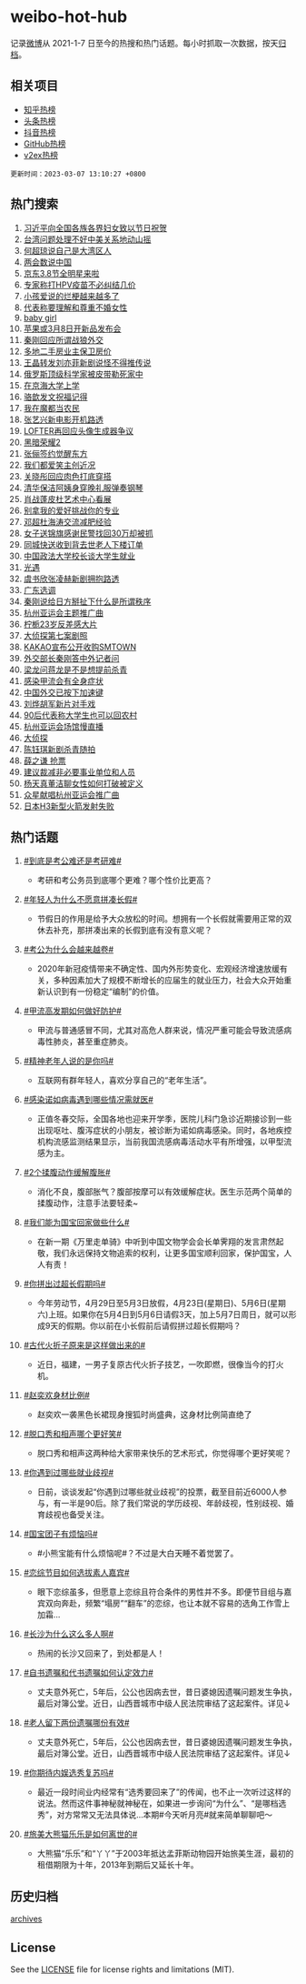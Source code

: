 # weibo-hot-hub

记录[微博](https://www.weibo.com)从 2021-1-7 日至今的热搜和热门话题。每小时抓取一次数据，按天[归档](archives)。

## 相关项目

- [知乎热榜](https://github.com/lonnyzhang423/zhihu-hot-hub)
- [头条热榜](https://github.com/lonnyzhang423/toutiao-hot-hub)
- [抖音热榜](https://github.com/lonnyzhang423/douyin-hot-hub)
- [GitHub热榜](https://github.com/lonnyzhang423/github-hot-hub)
- [v2ex热榜](https://github.com/lonnyzhang423/v2ex-hot-hub)


`更新时间：2023-03-07 13:10:27 +0800`

## 热门搜索

1. [习近平向全国各族各界妇女致以节日祝贺](https://m.weibo.cn/search?containerid=100103type%3D1%26t%3D10%26q%3D%23%E4%B9%A0%E8%BF%91%E5%B9%B3%E5%90%91%E5%85%A8%E5%9B%BD%E5%90%84%E6%97%8F%E5%90%84%E7%95%8C%E5%A6%87%E5%A5%B3%E8%87%B4%E4%BB%A5%E8%8A%82%E6%97%A5%E7%A5%9D%E8%B4%BA%23&stream_entry_id=51&isnewpage=1&extparam=seat%3D1%26cate%3D10103%26dgr%3D0%26pos%3D0%26c_type%3D51%26filter_type%3Drealtimehot%26stream_entry_id%3D51%26display_time%3D1678165826%26pre_seqid%3D16781658261830438608204&luicode=10000011&lfid=106003type%253D25%2526t%253D3%2526disable_hot%253D1%2526filter_type%253Drealtimehot)
1. [台湾问题处理不好中美关系地动山摇](https://m.weibo.cn/search?containerid=100103type%3D1%26t%3D10%26q%3D%23%E5%8F%B0%E6%B9%BE%E9%97%AE%E9%A2%98%E5%A4%84%E7%90%86%E4%B8%8D%E5%A5%BD%E4%B8%AD%E7%BE%8E%E5%85%B3%E7%B3%BB%E5%9C%B0%E5%8A%A8%E5%B1%B1%E6%91%87%23&stream_entry_id=31&isnewpage=1&extparam=seat%3D1%26dgr%3D0%26cate%3D5001%26filter_type%3Drealtimehot%26q%3D%2523%25E5%258F%25B0%25E6%25B9%25BE%25E9%2597%25AE%25E9%25A2%2598%25E5%25A4%2584%25E7%2590%2586%25E4%25B8%258D%25E5%25A5%25BD%25E4%25B8%25AD%25E7%25BE%258E%25E5%2585%25B3%25E7%25B3%25BB%25E5%259C%25B0%25E5%258A%25A8%25E5%25B1%25B1%25E6%2591%2587%2523%26pos%3D0%26stream_entry_id%3D31%26band_rank%3D1%26realpos%3D1%26flag%3D1%26lcate%3D5001%26c_type%3D31%26display_time%3D1678165826%26pre_seqid%3D16781658261830438608204&luicode=10000011&lfid=106003type%253D25%2526t%253D3%2526disable_hot%253D1%2526filter_type%253Drealtimehot)
1. [何超琼说自己是大湾区人](https://m.weibo.cn/search?containerid=100103type%3D1%26t%3D10%26q%3D%23%E4%BD%95%E8%B6%85%E7%90%BC%E8%AF%B4%E8%87%AA%E5%B7%B1%E6%98%AF%E5%A4%A7%E6%B9%BE%E5%8C%BA%E4%BA%BA%23&stream_entry_id=31&isnewpage=1&extparam=seat%3D1%26dgr%3D0%26cate%3D5001%26filter_type%3Drealtimehot%26q%3D%2523%25E4%25BD%2595%25E8%25B6%2585%25E7%2590%25BC%25E8%25AF%25B4%25E8%2587%25AA%25E5%25B7%25B1%25E6%2598%25AF%25E5%25A4%25A7%25E6%25B9%25BE%25E5%258C%25BA%25E4%25BA%25BA%2523%26pos%3D1%26stream_entry_id%3D31%26band_rank%3D2%26realpos%3D2%26flag%3D0%26lcate%3D5001%26c_type%3D31%26display_time%3D1678165826%26pre_seqid%3D16781658261830438608204&luicode=10000011&lfid=106003type%253D25%2526t%253D3%2526disable_hot%253D1%2526filter_type%253Drealtimehot)
1. [两会数说中国](https://m.weibo.cn/search?containerid=100103type%3D1%26t%3D10%26q%3D%23%E4%B8%A4%E4%BC%9A%E6%95%B0%E8%AF%B4%E4%B8%AD%E5%9B%BD%23&stream_entry_id=31&isnewpage=1&extparam=seat%3D1%26dgr%3D0%26cate%3D5001%26filter_type%3Drealtimehot%26q%3D%2523%25E4%25B8%25A4%25E4%25BC%259A%25E6%2595%25B0%25E8%25AF%25B4%25E4%25B8%25AD%25E5%259B%25BD%2523%26pos%3D2%26stream_entry_id%3D31%26band_rank%3D3%26realpos%3D3%26flag%3D1%26lcate%3D5001%26c_type%3D31%26display_time%3D1678165826%26pre_seqid%3D16781658261830438608204&luicode=10000011&lfid=106003type%253D25%2526t%253D3%2526disable_hot%253D1%2526filter_type%253Drealtimehot)
1. [京东3.8节全明星来啦](https://m.weibo.cn/search?containerid=100103type%3D1%26t%3D10%26q%3D%23%E4%BA%AC%E4%B8%9C3.8%E8%8A%82%E5%85%A8%E6%98%8E%E6%98%9F%E6%9D%A5%E5%95%A6%23&stream_entry_id=31&isnewpage=1&extparam=seat%3D1%26cate%3D5001%26adid%3D181347%26q%3D%2523%25E4%25BA%25AC%25E4%25B8%259C3.8%25E8%258A%2582%25E5%2585%25A8%25E6%2598%258E%25E6%2598%259F%25E6%259D%25A5%25E5%2595%25A6%2523%26filter_type%3Drealtimehot%26stream_entry_id%3D31%26band_rank%3D4%26topic_ad%3D1%26dgr%3D0%26lcate%3D5001%26c_type%3D31%26pos%3D3%26display_time%3D1678165826%26pre_seqid%3D16781658261830438608204&luicode=10000011&lfid=106003type%253D25%2526t%253D3%2526disable_hot%253D1%2526filter_type%253Drealtimehot)
1. [专家称打HPV疫苗不必纠结几价](https://m.weibo.cn/search?containerid=100103type%3D1%26t%3D10%26q%3D%23%E4%B8%93%E5%AE%B6%E7%A7%B0%E6%89%93HPV%E7%96%AB%E8%8B%97%E4%B8%8D%E5%BF%85%E7%BA%A0%E7%BB%93%E5%87%A0%E4%BB%B7%23&stream_entry_id=31&isnewpage=1&extparam=seat%3D1%26dgr%3D0%26cate%3D5001%26filter_type%3Drealtimehot%26q%3D%2523%25E4%25B8%2593%25E5%25AE%25B6%25E7%25A7%25B0%25E6%2589%2593HPV%25E7%2596%25AB%25E8%258B%2597%25E4%25B8%258D%25E5%25BF%2585%25E7%25BA%25A0%25E7%25BB%2593%25E5%2587%25A0%25E4%25BB%25B7%2523%26pos%3D4%26stream_entry_id%3D31%26band_rank%3D4%26realpos%3D4%26flag%3D1%26lcate%3D5001%26c_type%3D31%26display_time%3D1678165826%26pre_seqid%3D16781658261830438608204&luicode=10000011&lfid=106003type%253D25%2526t%253D3%2526disable_hot%253D1%2526filter_type%253Drealtimehot)
1. [小孩爱说的烂梗越来越多了](https://m.weibo.cn/search?containerid=100103type%3D1%26t%3D10%26q%3D%23%E5%B0%8F%E5%AD%A9%E7%88%B1%E8%AF%B4%E7%9A%84%E7%83%82%E6%A2%97%E8%B6%8A%E6%9D%A5%E8%B6%8A%E5%A4%9A%E4%BA%86%23&stream_entry_id=31&isnewpage=1&extparam=seat%3D1%26dgr%3D0%26cate%3D5001%26filter_type%3Drealtimehot%26q%3D%2523%25E5%25B0%258F%25E5%25AD%25A9%25E7%2588%25B1%25E8%25AF%25B4%25E7%259A%2584%25E7%2583%2582%25E6%25A2%2597%25E8%25B6%258A%25E6%259D%25A5%25E8%25B6%258A%25E5%25A4%259A%25E4%25BA%2586%2523%26pos%3D5%26stream_entry_id%3D31%26band_rank%3D5%26realpos%3D5%26flag%3D16%26lcate%3D5001%26c_type%3D31%26display_time%3D1678165826%26pre_seqid%3D16781658261830438608204&luicode=10000011&lfid=106003type%253D25%2526t%253D3%2526disable_hot%253D1%2526filter_type%253Drealtimehot)
1. [代表称要理解和尊重不婚女性](https://m.weibo.cn/search?containerid=100103type%3D1%26t%3D10%26q%3D%23%E4%BB%A3%E8%A1%A8%E7%A7%B0%E8%A6%81%E7%90%86%E8%A7%A3%E5%92%8C%E5%B0%8A%E9%87%8D%E4%B8%8D%E5%A9%9A%E5%A5%B3%E6%80%A7%23&stream_entry_id=31&isnewpage=1&extparam=seat%3D1%26dgr%3D0%26cate%3D5001%26filter_type%3Drealtimehot%26q%3D%2523%25E4%25BB%25A3%25E8%25A1%25A8%25E7%25A7%25B0%25E8%25A6%2581%25E7%2590%2586%25E8%25A7%25A3%25E5%2592%258C%25E5%25B0%258A%25E9%2587%258D%25E4%25B8%258D%25E5%25A9%259A%25E5%25A5%25B3%25E6%2580%25A7%2523%26pos%3D6%26stream_entry_id%3D31%26band_rank%3D6%26realpos%3D6%26flag%3D1%26lcate%3D5001%26c_type%3D31%26display_time%3D1678165826%26pre_seqid%3D16781658261830438608204&luicode=10000011&lfid=106003type%253D25%2526t%253D3%2526disable_hot%253D1%2526filter_type%253Drealtimehot)
1. [baby girl](https://m.weibo.cn/search?containerid=100103type%3D1%26t%3D10%26q%3Dbaby+girl&stream_entry_id=31&isnewpage=1&extparam=seat%3D1%26dgr%3D0%26cate%3D5001%26filter_type%3Drealtimehot%26q%3Dbaby%2520girl%26pos%3D7%26stream_entry_id%3D31%26band_rank%3D7%26realpos%3D7%26flag%3D0%26lcate%3D5001%26c_type%3D31%26display_time%3D1678165826%26pre_seqid%3D16781658261830438608204&luicode=10000011&lfid=106003type%253D25%2526t%253D3%2526disable_hot%253D1%2526filter_type%253Drealtimehot)
1. [苹果或3月8日开新品发布会](https://m.weibo.cn/search?containerid=100103type%3D1%26t%3D10%26q%3D%23%E8%8B%B9%E6%9E%9C%E6%88%963%E6%9C%888%E6%97%A5%E5%BC%80%E6%96%B0%E5%93%81%E5%8F%91%E5%B8%83%E4%BC%9A%23&stream_entry_id=31&isnewpage=1&extparam=seat%3D1%26dgr%3D0%26cate%3D5001%26filter_type%3Drealtimehot%26q%3D%2523%25E8%258B%25B9%25E6%259E%259C%25E6%2588%25963%25E6%259C%25888%25E6%2597%25A5%25E5%25BC%2580%25E6%2596%25B0%25E5%2593%2581%25E5%258F%2591%25E5%25B8%2583%25E4%25BC%259A%2523%26pos%3D8%26stream_entry_id%3D31%26band_rank%3D8%26realpos%3D8%26flag%3D0%26lcate%3D5001%26c_type%3D31%26display_time%3D1678165826%26pre_seqid%3D16781658261830438608204&luicode=10000011&lfid=106003type%253D25%2526t%253D3%2526disable_hot%253D1%2526filter_type%253Drealtimehot)
1. [秦刚回应所谓战狼外交](https://m.weibo.cn/search?containerid=100103type%3D1%26t%3D10%26q%3D%23%E7%A7%A6%E5%88%9A%E5%9B%9E%E5%BA%94%E6%89%80%E8%B0%93%E6%88%98%E7%8B%BC%E5%A4%96%E4%BA%A4%23&stream_entry_id=31&isnewpage=1&extparam=seat%3D1%26dgr%3D0%26cate%3D5001%26filter_type%3Drealtimehot%26q%3D%2523%25E7%25A7%25A6%25E5%2588%259A%25E5%259B%259E%25E5%25BA%2594%25E6%2589%2580%25E8%25B0%2593%25E6%2588%2598%25E7%258B%25BC%25E5%25A4%2596%25E4%25BA%25A4%2523%26pos%3D9%26stream_entry_id%3D31%26band_rank%3D9%26realpos%3D9%26flag%3D1%26lcate%3D5001%26c_type%3D31%26display_time%3D1678165826%26pre_seqid%3D16781658261830438608204&luicode=10000011&lfid=106003type%253D25%2526t%253D3%2526disable_hot%253D1%2526filter_type%253Drealtimehot)
1. [多地二手房业主保卫房价](https://m.weibo.cn/search?containerid=100103type%3D1%26t%3D10%26q%3D%23%E5%A4%9A%E5%9C%B0%E4%BA%8C%E6%89%8B%E6%88%BF%E4%B8%9A%E4%B8%BB%E4%BF%9D%E5%8D%AB%E6%88%BF%E4%BB%B7%23&stream_entry_id=31&isnewpage=1&extparam=seat%3D1%26dgr%3D0%26cate%3D5001%26filter_type%3Drealtimehot%26q%3D%2523%25E5%25A4%259A%25E5%259C%25B0%25E4%25BA%258C%25E6%2589%258B%25E6%2588%25BF%25E4%25B8%259A%25E4%25B8%25BB%25E4%25BF%259D%25E5%258D%25AB%25E6%2588%25BF%25E4%25BB%25B7%2523%26pos%3D10%26stream_entry_id%3D31%26band_rank%3D10%26realpos%3D10%26flag%3D0%26lcate%3D5001%26c_type%3D31%26display_time%3D1678165826%26pre_seqid%3D16781658261830438608204&luicode=10000011&lfid=106003type%253D25%2526t%253D3%2526disable_hot%253D1%2526filter_type%253Drealtimehot)
1. [王晶转发刘亦菲新剧说怪不得推传说](https://m.weibo.cn/search?containerid=100103type%3D1%26t%3D10%26q%3D%E7%8E%8B%E6%99%B6%E8%BD%AC%E5%8F%91%E5%88%98%E4%BA%A6%E8%8F%B2%E6%96%B0%E5%89%A7%E8%AF%B4%E6%80%AA%E4%B8%8D%E5%BE%97%E6%8E%A8%E4%BC%A0%E8%AF%B4&stream_entry_id=31&isnewpage=1&extparam=seat%3D1%26dgr%3D0%26cate%3D5001%26filter_type%3Drealtimehot%26q%3D%25E7%258E%258B%25E6%2599%25B6%25E8%25BD%25AC%25E5%258F%2591%25E5%2588%2598%25E4%25BA%25A6%25E8%258F%25B2%25E6%2596%25B0%25E5%2589%25A7%25E8%25AF%25B4%25E6%2580%25AA%25E4%25B8%258D%25E5%25BE%2597%25E6%258E%25A8%25E4%25BC%25A0%25E8%25AF%25B4%26pos%3D11%26stream_entry_id%3D31%26band_rank%3D11%26realpos%3D11%26flag%3D1%26lcate%3D5001%26c_type%3D31%26display_time%3D1678165826%26pre_seqid%3D16781658261830438608204&luicode=10000011&lfid=106003type%253D25%2526t%253D3%2526disable_hot%253D1%2526filter_type%253Drealtimehot)
1. [俄罗斯顶级科学家被皮带勒死家中](https://m.weibo.cn/search?containerid=100103type%3D1%26t%3D10%26q%3D%23%E4%BF%84%E7%BD%97%E6%96%AF%E9%A1%B6%E7%BA%A7%E7%A7%91%E5%AD%A6%E5%AE%B6%E8%A2%AB%E7%9A%AE%E5%B8%A6%E5%8B%92%E6%AD%BB%E5%AE%B6%E4%B8%AD%23&stream_entry_id=31&isnewpage=1&extparam=seat%3D1%26dgr%3D0%26cate%3D5001%26filter_type%3Drealtimehot%26q%3D%2523%25E4%25BF%2584%25E7%25BD%2597%25E6%2596%25AF%25E9%25A1%25B6%25E7%25BA%25A7%25E7%25A7%2591%25E5%25AD%25A6%25E5%25AE%25B6%25E8%25A2%25AB%25E7%259A%25AE%25E5%25B8%25A6%25E5%258B%2592%25E6%25AD%25BB%25E5%25AE%25B6%25E4%25B8%25AD%2523%26pos%3D12%26stream_entry_id%3D31%26band_rank%3D12%26realpos%3D12%26flag%3D1%26lcate%3D5001%26c_type%3D31%26display_time%3D1678165826%26pre_seqid%3D16781658261830438608204&luicode=10000011&lfid=106003type%253D25%2526t%253D3%2526disable_hot%253D1%2526filter_type%253Drealtimehot)
1. [在京海大学上学](https://m.weibo.cn/search?containerid=100103type%3D1%26t%3D10%26q%3D%E5%9C%A8%E4%BA%AC%E6%B5%B7%E5%A4%A7%E5%AD%A6%E4%B8%8A%E5%AD%A6&stream_entry_id=31&isnewpage=1&extparam=seat%3D1%26dgr%3D0%26cate%3D5001%26filter_type%3Drealtimehot%26q%3D%25E5%259C%25A8%25E4%25BA%25AC%25E6%25B5%25B7%25E5%25A4%25A7%25E5%25AD%25A6%25E4%25B8%258A%25E5%25AD%25A6%26pos%3D13%26stream_entry_id%3D31%26band_rank%3D13%26realpos%3D13%26flag%3D1%26lcate%3D5001%26c_type%3D31%26display_time%3D1678165826%26pre_seqid%3D16781658261830438608204&luicode=10000011&lfid=106003type%253D25%2526t%253D3%2526disable_hot%253D1%2526filter_type%253Drealtimehot)
1. [骆歆发文祝福记得](https://m.weibo.cn/search?containerid=100103type%3D1%26t%3D10%26q%3D%23%E9%AA%86%E6%AD%86%E5%8F%91%E6%96%87%E7%A5%9D%E7%A6%8F%E8%AE%B0%E5%BE%97%23&stream_entry_id=31&isnewpage=1&extparam=seat%3D1%26dgr%3D0%26cate%3D5001%26filter_type%3Drealtimehot%26q%3D%2523%25E9%25AA%2586%25E6%25AD%2586%25E5%258F%2591%25E6%2596%2587%25E7%25A5%259D%25E7%25A6%258F%25E8%25AE%25B0%25E5%25BE%2597%2523%26pos%3D14%26stream_entry_id%3D31%26band_rank%3D14%26realpos%3D14%26flag%3D0%26lcate%3D5001%26c_type%3D31%26display_time%3D1678165826%26pre_seqid%3D16781658261830438608204&luicode=10000011&lfid=106003type%253D25%2526t%253D3%2526disable_hot%253D1%2526filter_type%253Drealtimehot)
1. [我在魔都当农民](https://m.weibo.cn/search?containerid=100103type%3D1%26t%3D10%26q%3D%23%E6%88%91%E5%9C%A8%E9%AD%94%E9%83%BD%E5%BD%93%E5%86%9C%E6%B0%91%23&stream_entry_id=31&isnewpage=1&extparam=seat%3D1%26dgr%3D0%26cate%3D5001%26filter_type%3Drealtimehot%26q%3D%2523%25E6%2588%2591%25E5%259C%25A8%25E9%25AD%2594%25E9%2583%25BD%25E5%25BD%2593%25E5%2586%259C%25E6%25B0%2591%2523%26pos%3D15%26stream_entry_id%3D31%26band_rank%3D15%26realpos%3D15%26flag%3D1%26lcate%3D5001%26c_type%3D31%26display_time%3D1678165826%26pre_seqid%3D16781658261830438608204&luicode=10000011&lfid=106003type%253D25%2526t%253D3%2526disable_hot%253D1%2526filter_type%253Drealtimehot)
1. [张艺兴新电影开机路透](https://m.weibo.cn/search?containerid=100103type%3D1%26t%3D10%26q%3D%23%E5%BC%A0%E8%89%BA%E5%85%B4%E6%96%B0%E7%94%B5%E5%BD%B1%E5%BC%80%E6%9C%BA%E8%B7%AF%E9%80%8F%23&stream_entry_id=31&isnewpage=1&extparam=seat%3D1%26dgr%3D0%26cate%3D5001%26filter_type%3Drealtimehot%26q%3D%2523%25E5%25BC%25A0%25E8%2589%25BA%25E5%2585%25B4%25E6%2596%25B0%25E7%2594%25B5%25E5%25BD%25B1%25E5%25BC%2580%25E6%259C%25BA%25E8%25B7%25AF%25E9%2580%258F%2523%26pos%3D16%26stream_entry_id%3D31%26band_rank%3D16%26realpos%3D16%26flag%3D1%26lcate%3D5001%26c_type%3D31%26display_time%3D1678165826%26pre_seqid%3D16781658261830438608204&luicode=10000011&lfid=106003type%253D25%2526t%253D3%2526disable_hot%253D1%2526filter_type%253Drealtimehot)
1. [LOFTER再回应头像生成器争议](https://m.weibo.cn/search?containerid=100103type%3D1%26t%3D10%26q%3D%23LOFTER%E5%86%8D%E5%9B%9E%E5%BA%94%E5%A4%B4%E5%83%8F%E7%94%9F%E6%88%90%E5%99%A8%E4%BA%89%E8%AE%AE%23&stream_entry_id=31&isnewpage=1&extparam=seat%3D1%26dgr%3D0%26cate%3D5001%26filter_type%3Drealtimehot%26q%3D%2523LOFTER%25E5%2586%258D%25E5%259B%259E%25E5%25BA%2594%25E5%25A4%25B4%25E5%2583%258F%25E7%2594%259F%25E6%2588%2590%25E5%2599%25A8%25E4%25BA%2589%25E8%25AE%25AE%2523%26pos%3D17%26stream_entry_id%3D31%26band_rank%3D17%26realpos%3D17%26flag%3D1%26lcate%3D5001%26c_type%3D31%26display_time%3D1678165826%26pre_seqid%3D16781658261830438608204&luicode=10000011&lfid=106003type%253D25%2526t%253D3%2526disable_hot%253D1%2526filter_type%253Drealtimehot)
1. [黑暗荣耀2](https://m.weibo.cn/search?containerid=100103type%3D1%26t%3D10%26q%3D%23%E9%BB%91%E6%9A%97%E8%8D%A3%E8%80%802%23&stream_entry_id=31&isnewpage=1&extparam=seat%3D1%26dgr%3D0%26cate%3D5001%26filter_type%3Drealtimehot%26q%3D%2523%25E9%25BB%2591%25E6%259A%2597%25E8%258D%25A3%25E8%2580%25802%2523%26pos%3D18%26stream_entry_id%3D31%26band_rank%3D18%26realpos%3D18%26flag%3D0%26lcate%3D5001%26c_type%3D31%26display_time%3D1678165826%26pre_seqid%3D16781658261830438608204&luicode=10000011&lfid=106003type%253D25%2526t%253D3%2526disable_hot%253D1%2526filter_type%253Drealtimehot)
1. [张俪签约觉醒东方](https://m.weibo.cn/search?containerid=100103type%3D1%26t%3D10%26q%3D%23%E5%BC%A0%E4%BF%AA%E7%AD%BE%E7%BA%A6%E8%A7%89%E9%86%92%E4%B8%9C%E6%96%B9%23&stream_entry_id=31&isnewpage=1&extparam=seat%3D1%26dgr%3D0%26cate%3D5001%26filter_type%3Drealtimehot%26q%3D%2523%25E5%25BC%25A0%25E4%25BF%25AA%25E7%25AD%25BE%25E7%25BA%25A6%25E8%25A7%2589%25E9%2586%2592%25E4%25B8%259C%25E6%2596%25B9%2523%26pos%3D19%26stream_entry_id%3D31%26band_rank%3D19%26realpos%3D19%26flag%3D0%26lcate%3D5001%26c_type%3D31%26display_time%3D1678165826%26pre_seqid%3D16781658261830438608204&luicode=10000011&lfid=106003type%253D25%2526t%253D3%2526disable_hot%253D1%2526filter_type%253Drealtimehot)
1. [我们都爱笑主创近况](https://m.weibo.cn/search?containerid=100103type%3D1%26t%3D10%26q%3D%23%E6%88%91%E4%BB%AC%E9%83%BD%E7%88%B1%E7%AC%91%E4%B8%BB%E5%88%9B%E8%BF%91%E5%86%B5%23&stream_entry_id=31&isnewpage=1&extparam=seat%3D1%26dgr%3D0%26cate%3D5001%26filter_type%3Drealtimehot%26q%3D%2523%25E6%2588%2591%25E4%25BB%25AC%25E9%2583%25BD%25E7%2588%25B1%25E7%25AC%2591%25E4%25B8%25BB%25E5%2588%259B%25E8%25BF%2591%25E5%2586%25B5%2523%26pos%3D20%26stream_entry_id%3D31%26band_rank%3D20%26realpos%3D20%26flag%3D1%26lcate%3D5001%26c_type%3D31%26display_time%3D1678165826%26pre_seqid%3D16781658261830438608204&luicode=10000011&lfid=106003type%253D25%2526t%253D3%2526disable_hot%253D1%2526filter_type%253Drealtimehot)
1. [关晓彤回应肉色打底穿搭](https://m.weibo.cn/search?containerid=100103type%3D1%26t%3D10%26q%3D%23%E5%85%B3%E6%99%93%E5%BD%A4%E5%9B%9E%E5%BA%94%E8%82%89%E8%89%B2%E6%89%93%E5%BA%95%E7%A9%BF%E6%90%AD%23&stream_entry_id=31&isnewpage=1&extparam=seat%3D1%26dgr%3D0%26cate%3D5001%26filter_type%3Drealtimehot%26q%3D%2523%25E5%2585%25B3%25E6%2599%2593%25E5%25BD%25A4%25E5%259B%259E%25E5%25BA%2594%25E8%2582%2589%25E8%2589%25B2%25E6%2589%2593%25E5%25BA%2595%25E7%25A9%25BF%25E6%2590%25AD%2523%26pos%3D21%26stream_entry_id%3D31%26band_rank%3D21%26realpos%3D21%26flag%3D1%26lcate%3D5001%26c_type%3D31%26display_time%3D1678165826%26pre_seqid%3D16781658261830438608204&luicode=10000011&lfid=106003type%253D25%2526t%253D3%2526disable_hot%253D1%2526filter_type%253Drealtimehot)
1. [清华保洁阿姨身穿晚礼服弹奏钢琴](https://m.weibo.cn/search?containerid=100103type%3D1%26t%3D10%26q%3D%23%E6%B8%85%E5%8D%8E%E4%BF%9D%E6%B4%81%E9%98%BF%E5%A7%A8%E8%BA%AB%E7%A9%BF%E6%99%9A%E7%A4%BC%E6%9C%8D%E5%BC%B9%E5%A5%8F%E9%92%A2%E7%90%B4%23&stream_entry_id=31&isnewpage=1&extparam=seat%3D1%26dgr%3D0%26cate%3D5001%26filter_type%3Drealtimehot%26q%3D%2523%25E6%25B8%2585%25E5%258D%258E%25E4%25BF%259D%25E6%25B4%2581%25E9%2598%25BF%25E5%25A7%25A8%25E8%25BA%25AB%25E7%25A9%25BF%25E6%2599%259A%25E7%25A4%25BC%25E6%259C%258D%25E5%25BC%25B9%25E5%25A5%258F%25E9%2592%25A2%25E7%2590%25B4%2523%26pos%3D22%26stream_entry_id%3D31%26band_rank%3D22%26realpos%3D22%26flag%3D1%26lcate%3D5001%26c_type%3D31%26display_time%3D1678165826%26pre_seqid%3D16781658261830438608204&luicode=10000011&lfid=106003type%253D25%2526t%253D3%2526disable_hot%253D1%2526filter_type%253Drealtimehot)
1. [肖战蓬皮杜艺术中心看展](https://m.weibo.cn/search?containerid=100103type%3D1%26t%3D10%26q%3D%23%E8%82%96%E6%88%98%E8%93%AC%E7%9A%AE%E6%9D%9C%E8%89%BA%E6%9C%AF%E4%B8%AD%E5%BF%83%E7%9C%8B%E5%B1%95%23&stream_entry_id=31&isnewpage=1&extparam=seat%3D1%26dgr%3D0%26cate%3D5001%26filter_type%3Drealtimehot%26q%3D%2523%25E8%2582%2596%25E6%2588%2598%25E8%2593%25AC%25E7%259A%25AE%25E6%259D%259C%25E8%2589%25BA%25E6%259C%25AF%25E4%25B8%25AD%25E5%25BF%2583%25E7%259C%258B%25E5%25B1%2595%2523%26pos%3D23%26stream_entry_id%3D31%26band_rank%3D23%26realpos%3D23%26flag%3D0%26lcate%3D5001%26c_type%3D31%26display_time%3D1678165826%26pre_seqid%3D16781658261830438608204&luicode=10000011&lfid=106003type%253D25%2526t%253D3%2526disable_hot%253D1%2526filter_type%253Drealtimehot)
1. [别拿我的爱好挑战你的专业](https://m.weibo.cn/search?containerid=100103type%3D1%26t%3D10%26q%3D%23%E5%88%AB%E6%8B%BF%E6%88%91%E7%9A%84%E7%88%B1%E5%A5%BD%E6%8C%91%E6%88%98%E4%BD%A0%E7%9A%84%E4%B8%93%E4%B8%9A%23&stream_entry_id=31&isnewpage=1&extparam=seat%3D1%26dgr%3D0%26cate%3D5001%26filter_type%3Drealtimehot%26q%3D%2523%25E5%2588%25AB%25E6%258B%25BF%25E6%2588%2591%25E7%259A%2584%25E7%2588%25B1%25E5%25A5%25BD%25E6%258C%2591%25E6%2588%2598%25E4%25BD%25A0%25E7%259A%2584%25E4%25B8%2593%25E4%25B8%259A%2523%26pos%3D24%26stream_entry_id%3D31%26band_rank%3D24%26realpos%3D24%26flag%3D1%26lcate%3D5001%26c_type%3D31%26display_time%3D1678165826%26pre_seqid%3D16781658261830438608204&luicode=10000011&lfid=106003type%253D25%2526t%253D3%2526disable_hot%253D1%2526filter_type%253Drealtimehot)
1. [邓超杜海涛交流减肥经验](https://m.weibo.cn/search?containerid=100103type%3D1%26t%3D10%26q%3D%23%E9%82%93%E8%B6%85%E6%9D%9C%E6%B5%B7%E6%B6%9B%E4%BA%A4%E6%B5%81%E5%87%8F%E8%82%A5%E7%BB%8F%E9%AA%8C%23&stream_entry_id=31&isnewpage=1&extparam=seat%3D1%26dgr%3D0%26cate%3D5001%26filter_type%3Drealtimehot%26q%3D%2523%25E9%2582%2593%25E8%25B6%2585%25E6%259D%259C%25E6%25B5%25B7%25E6%25B6%259B%25E4%25BA%25A4%25E6%25B5%2581%25E5%2587%258F%25E8%2582%25A5%25E7%25BB%258F%25E9%25AA%258C%2523%26pos%3D25%26stream_entry_id%3D31%26band_rank%3D25%26realpos%3D25%26flag%3D1%26lcate%3D5001%26c_type%3D31%26display_time%3D1678165826%26pre_seqid%3D16781658261830438608204&luicode=10000011&lfid=106003type%253D25%2526t%253D3%2526disable_hot%253D1%2526filter_type%253Drealtimehot)
1. [女子送锦旗感谢民警找回30万却被抓](https://m.weibo.cn/search?containerid=100103type%3D1%26t%3D10%26q%3D%23%E5%A5%B3%E5%AD%90%E9%80%81%E9%94%A6%E6%97%97%E6%84%9F%E8%B0%A2%E6%B0%91%E8%AD%A6%E6%89%BE%E5%9B%9E30%E4%B8%87%E5%8D%B4%E8%A2%AB%E6%8A%93%23&stream_entry_id=31&isnewpage=1&extparam=seat%3D1%26dgr%3D0%26cate%3D5001%26filter_type%3Drealtimehot%26q%3D%2523%25E5%25A5%25B3%25E5%25AD%2590%25E9%2580%2581%25E9%2594%25A6%25E6%2597%2597%25E6%2584%259F%25E8%25B0%25A2%25E6%25B0%2591%25E8%25AD%25A6%25E6%2589%25BE%25E5%259B%259E30%25E4%25B8%2587%25E5%258D%25B4%25E8%25A2%25AB%25E6%258A%2593%2523%26pos%3D26%26stream_entry_id%3D31%26band_rank%3D26%26realpos%3D26%26flag%3D0%26lcate%3D5001%26c_type%3D31%26display_time%3D1678165826%26pre_seqid%3D16781658261830438608204&luicode=10000011&lfid=106003type%253D25%2526t%253D3%2526disable_hot%253D1%2526filter_type%253Drealtimehot)
1. [同城快送收到背去世老人下楼订单](https://m.weibo.cn/search?containerid=100103type%3D1%26t%3D10%26q%3D%23%E5%90%8C%E5%9F%8E%E5%BF%AB%E9%80%81%E6%94%B6%E5%88%B0%E8%83%8C%E5%8E%BB%E4%B8%96%E8%80%81%E4%BA%BA%E4%B8%8B%E6%A5%BC%E8%AE%A2%E5%8D%95%23&stream_entry_id=31&isnewpage=1&extparam=seat%3D1%26dgr%3D0%26cate%3D5001%26filter_type%3Drealtimehot%26q%3D%2523%25E5%2590%258C%25E5%259F%258E%25E5%25BF%25AB%25E9%2580%2581%25E6%2594%25B6%25E5%2588%25B0%25E8%2583%258C%25E5%258E%25BB%25E4%25B8%2596%25E8%2580%2581%25E4%25BA%25BA%25E4%25B8%258B%25E6%25A5%25BC%25E8%25AE%25A2%25E5%258D%2595%2523%26pos%3D27%26stream_entry_id%3D31%26band_rank%3D27%26realpos%3D27%26flag%3D0%26lcate%3D5001%26c_type%3D31%26display_time%3D1678165826%26pre_seqid%3D16781658261830438608204&luicode=10000011&lfid=106003type%253D25%2526t%253D3%2526disable_hot%253D1%2526filter_type%253Drealtimehot)
1. [中国政法大学校长谈大学生就业](https://m.weibo.cn/search?containerid=100103type%3D1%26t%3D10%26q%3D%23%E4%B8%AD%E5%9B%BD%E6%94%BF%E6%B3%95%E5%A4%A7%E5%AD%A6%E6%A0%A1%E9%95%BF%E8%B0%88%E5%A4%A7%E5%AD%A6%E7%94%9F%E5%B0%B1%E4%B8%9A%23&stream_entry_id=31&isnewpage=1&extparam=seat%3D1%26dgr%3D0%26cate%3D5001%26filter_type%3Drealtimehot%26q%3D%2523%25E4%25B8%25AD%25E5%259B%25BD%25E6%2594%25BF%25E6%25B3%2595%25E5%25A4%25A7%25E5%25AD%25A6%25E6%25A0%25A1%25E9%2595%25BF%25E8%25B0%2588%25E5%25A4%25A7%25E5%25AD%25A6%25E7%2594%259F%25E5%25B0%25B1%25E4%25B8%259A%2523%26pos%3D28%26stream_entry_id%3D31%26band_rank%3D28%26realpos%3D28%26flag%3D0%26lcate%3D5001%26c_type%3D31%26display_time%3D1678165826%26pre_seqid%3D16781658261830438608204&luicode=10000011&lfid=106003type%253D25%2526t%253D3%2526disable_hot%253D1%2526filter_type%253Drealtimehot)
1. [光遇](https://m.weibo.cn/search?containerid=100103type%3D1%26t%3D10%26q%3D%E5%85%89%E9%81%87&stream_entry_id=31&isnewpage=1&extparam=seat%3D1%26dgr%3D0%26cate%3D5001%26filter_type%3Drealtimehot%26q%3D%25E5%2585%2589%25E9%2581%2587%26pos%3D29%26stream_entry_id%3D31%26band_rank%3D29%26realpos%3D29%26flag%3D1%26lcate%3D5001%26c_type%3D31%26display_time%3D1678165826%26pre_seqid%3D16781658261830438608204&luicode=10000011&lfid=106003type%253D25%2526t%253D3%2526disable_hot%253D1%2526filter_type%253Drealtimehot)
1. [虞书欣张凌赫新剧拥抱路透](https://m.weibo.cn/search?containerid=100103type%3D1%26t%3D10%26q%3D%23%E8%99%9E%E4%B9%A6%E6%AC%A3%E5%BC%A0%E5%87%8C%E8%B5%AB%E6%96%B0%E5%89%A7%E6%8B%A5%E6%8A%B1%E8%B7%AF%E9%80%8F%23&stream_entry_id=31&isnewpage=1&extparam=seat%3D1%26dgr%3D0%26cate%3D5001%26filter_type%3Drealtimehot%26q%3D%2523%25E8%2599%259E%25E4%25B9%25A6%25E6%25AC%25A3%25E5%25BC%25A0%25E5%2587%258C%25E8%25B5%25AB%25E6%2596%25B0%25E5%2589%25A7%25E6%258B%25A5%25E6%258A%25B1%25E8%25B7%25AF%25E9%2580%258F%2523%26pos%3D30%26stream_entry_id%3D31%26band_rank%3D30%26realpos%3D30%26flag%3D0%26lcate%3D5001%26c_type%3D31%26display_time%3D1678165826%26pre_seqid%3D16781658261830438608204&luicode=10000011&lfid=106003type%253D25%2526t%253D3%2526disable_hot%253D1%2526filter_type%253Drealtimehot)
1. [广东选调](https://m.weibo.cn/search?containerid=100103type%3D1%26t%3D10%26q%3D%E5%B9%BF%E4%B8%9C%E9%80%89%E8%B0%83&stream_entry_id=31&isnewpage=1&extparam=seat%3D1%26dgr%3D0%26cate%3D5001%26filter_type%3Drealtimehot%26q%3D%25E5%25B9%25BF%25E4%25B8%259C%25E9%2580%2589%25E8%25B0%2583%26pos%3D31%26stream_entry_id%3D31%26band_rank%3D31%26realpos%3D31%26flag%3D0%26lcate%3D5001%26c_type%3D31%26display_time%3D1678165826%26pre_seqid%3D16781658261830438608204&luicode=10000011&lfid=106003type%253D25%2526t%253D3%2526disable_hot%253D1%2526filter_type%253Drealtimehot)
1. [秦刚说给日方掰扯下什么是所谓秩序](https://m.weibo.cn/search?containerid=100103type%3D1%26t%3D10%26q%3D%23%E7%A7%A6%E5%88%9A%E8%AF%B4%E7%BB%99%E6%97%A5%E6%96%B9%E6%8E%B0%E6%89%AF%E4%B8%8B%E4%BB%80%E4%B9%88%E6%98%AF%E6%89%80%E8%B0%93%E7%A7%A9%E5%BA%8F%23&stream_entry_id=31&isnewpage=1&extparam=seat%3D1%26dgr%3D0%26cate%3D5001%26filter_type%3Drealtimehot%26q%3D%2523%25E7%25A7%25A6%25E5%2588%259A%25E8%25AF%25B4%25E7%25BB%2599%25E6%2597%25A5%25E6%2596%25B9%25E6%258E%25B0%25E6%2589%25AF%25E4%25B8%258B%25E4%25BB%2580%25E4%25B9%2588%25E6%2598%25AF%25E6%2589%2580%25E8%25B0%2593%25E7%25A7%25A9%25E5%25BA%258F%2523%26pos%3D32%26stream_entry_id%3D31%26band_rank%3D32%26realpos%3D32%26flag%3D1%26lcate%3D5001%26c_type%3D31%26display_time%3D1678165826%26pre_seqid%3D16781658261830438608204&luicode=10000011&lfid=106003type%253D25%2526t%253D3%2526disable_hot%253D1%2526filter_type%253Drealtimehot)
1. [杭州亚运会主题推广曲](https://m.weibo.cn/search?containerid=100103type%3D1%26t%3D10%26q%3D%23%E6%9D%AD%E5%B7%9E%E4%BA%9A%E8%BF%90%E4%BC%9A%E4%B8%BB%E9%A2%98%E6%8E%A8%E5%B9%BF%E6%9B%B2%23&stream_entry_id=31&isnewpage=1&extparam=seat%3D1%26dgr%3D0%26cate%3D5001%26filter_type%3Drealtimehot%26q%3D%2523%25E6%259D%25AD%25E5%25B7%259E%25E4%25BA%259A%25E8%25BF%2590%25E4%25BC%259A%25E4%25B8%25BB%25E9%25A2%2598%25E6%258E%25A8%25E5%25B9%25BF%25E6%259B%25B2%2523%26pos%3D33%26stream_entry_id%3D31%26band_rank%3D33%26realpos%3D33%26flag%3D0%26lcate%3D5001%26c_type%3D31%26display_time%3D1678165826%26pre_seqid%3D16781658261830438608204&luicode=10000011&lfid=106003type%253D25%2526t%253D3%2526disable_hot%253D1%2526filter_type%253Drealtimehot)
1. [柠栀23岁反差感大片](https://m.weibo.cn/search?containerid=100103type%3D1%26t%3D10%26q%3D%23%E6%9F%A0%E6%A0%8023%E5%B2%81%E5%8F%8D%E5%B7%AE%E6%84%9F%E5%A4%A7%E7%89%87%23&stream_entry_id=31&isnewpage=1&extparam=seat%3D1%26dgr%3D0%26cate%3D5001%26filter_type%3Drealtimehot%26q%3D%2523%25E6%259F%25A0%25E6%25A0%258023%25E5%25B2%2581%25E5%258F%258D%25E5%25B7%25AE%25E6%2584%259F%25E5%25A4%25A7%25E7%2589%2587%2523%26pos%3D34%26stream_entry_id%3D31%26band_rank%3D34%26realpos%3D34%26flag%3D1%26lcate%3D5001%26c_type%3D31%26display_time%3D1678165826%26pre_seqid%3D16781658261830438608204&luicode=10000011&lfid=106003type%253D25%2526t%253D3%2526disable_hot%253D1%2526filter_type%253Drealtimehot)
1. [大侦探第七案剧照](https://m.weibo.cn/search?containerid=100103type%3D1%26t%3D10%26q%3D%23%E5%A4%A7%E4%BE%A6%E6%8E%A2%E7%AC%AC%E4%B8%83%E6%A1%88%E5%89%A7%E7%85%A7%23&stream_entry_id=31&isnewpage=1&extparam=seat%3D1%26dgr%3D0%26cate%3D5001%26filter_type%3Drealtimehot%26q%3D%2523%25E5%25A4%25A7%25E4%25BE%25A6%25E6%258E%25A2%25E7%25AC%25AC%25E4%25B8%2583%25E6%25A1%2588%25E5%2589%25A7%25E7%2585%25A7%2523%26pos%3D35%26stream_entry_id%3D31%26band_rank%3D35%26realpos%3D35%26flag%3D1%26lcate%3D5001%26c_type%3D31%26display_time%3D1678165826%26pre_seqid%3D16781658261830438608204&luicode=10000011&lfid=106003type%253D25%2526t%253D3%2526disable_hot%253D1%2526filter_type%253Drealtimehot)
1. [KAKAO宣布公开收购SMTOWN](https://m.weibo.cn/search?containerid=100103type%3D1%26t%3D10%26q%3D%23KAKAO%E5%AE%A3%E5%B8%83%E5%85%AC%E5%BC%80%E6%94%B6%E8%B4%ADSMTOWN%23&stream_entry_id=31&isnewpage=1&extparam=seat%3D1%26dgr%3D0%26cate%3D5001%26filter_type%3Drealtimehot%26q%3D%2523KAKAO%25E5%25AE%25A3%25E5%25B8%2583%25E5%2585%25AC%25E5%25BC%2580%25E6%2594%25B6%25E8%25B4%25ADSMTOWN%2523%26pos%3D36%26stream_entry_id%3D31%26band_rank%3D36%26realpos%3D36%26flag%3D0%26lcate%3D5001%26c_type%3D31%26display_time%3D1678165826%26pre_seqid%3D16781658261830438608204&luicode=10000011&lfid=106003type%253D25%2526t%253D3%2526disable_hot%253D1%2526filter_type%253Drealtimehot)
1. [外交部长秦刚答中外记者问](https://m.weibo.cn/search?containerid=100103type%3D1%26t%3D10%26q%3D%23%E5%A4%96%E4%BA%A4%E9%83%A8%E9%95%BF%E7%A7%A6%E5%88%9A%E7%AD%94%E4%B8%AD%E5%A4%96%E8%AE%B0%E8%80%85%E9%97%AE%23&stream_entry_id=31&isnewpage=1&extparam=seat%3D1%26dgr%3D0%26cate%3D5001%26filter_type%3Drealtimehot%26q%3D%2523%25E5%25A4%2596%25E4%25BA%25A4%25E9%2583%25A8%25E9%2595%25BF%25E7%25A7%25A6%25E5%2588%259A%25E7%25AD%2594%25E4%25B8%25AD%25E5%25A4%2596%25E8%25AE%25B0%25E8%2580%2585%25E9%2597%25AE%2523%26pos%3D37%26stream_entry_id%3D31%26band_rank%3D37%26realpos%3D37%26flag%3D0%26lcate%3D5001%26c_type%3D31%26display_time%3D1678165826%26pre_seqid%3D16781658261830438608204&luicode=10000011&lfid=106003type%253D25%2526t%253D3%2526disable_hot%253D1%2526filter_type%253Drealtimehot)
1. [梁龙问蒋龙是不是想提前杀青](https://m.weibo.cn/search?containerid=100103type%3D1%26t%3D10%26q%3D%23%E6%A2%81%E9%BE%99%E9%97%AE%E8%92%8B%E9%BE%99%E6%98%AF%E4%B8%8D%E6%98%AF%E6%83%B3%E6%8F%90%E5%89%8D%E6%9D%80%E9%9D%92%23&stream_entry_id=31&isnewpage=1&extparam=seat%3D1%26dgr%3D0%26cate%3D5001%26filter_type%3Drealtimehot%26q%3D%2523%25E6%25A2%2581%25E9%25BE%2599%25E9%2597%25AE%25E8%2592%258B%25E9%25BE%2599%25E6%2598%25AF%25E4%25B8%258D%25E6%2598%25AF%25E6%2583%25B3%25E6%258F%2590%25E5%2589%258D%25E6%259D%2580%25E9%259D%2592%2523%26pos%3D38%26stream_entry_id%3D31%26band_rank%3D38%26realpos%3D38%26flag%3D1%26lcate%3D5001%26c_type%3D31%26display_time%3D1678165826%26pre_seqid%3D16781658261830438608204&luicode=10000011&lfid=106003type%253D25%2526t%253D3%2526disable_hot%253D1%2526filter_type%253Drealtimehot)
1. [感染甲流会有全身症状](https://m.weibo.cn/search?containerid=100103type%3D1%26t%3D10%26q%3D%23%E6%84%9F%E6%9F%93%E7%94%B2%E6%B5%81%E4%BC%9A%E6%9C%89%E5%85%A8%E8%BA%AB%E7%97%87%E7%8A%B6%23&stream_entry_id=31&isnewpage=1&extparam=seat%3D1%26dgr%3D0%26cate%3D5001%26filter_type%3Drealtimehot%26q%3D%2523%25E6%2584%259F%25E6%259F%2593%25E7%2594%25B2%25E6%25B5%2581%25E4%25BC%259A%25E6%259C%2589%25E5%2585%25A8%25E8%25BA%25AB%25E7%2597%2587%25E7%258A%25B6%2523%26pos%3D39%26stream_entry_id%3D31%26band_rank%3D39%26realpos%3D39%26flag%3D0%26lcate%3D5001%26c_type%3D31%26display_time%3D1678165826%26pre_seqid%3D16781658261830438608204&luicode=10000011&lfid=106003type%253D25%2526t%253D3%2526disable_hot%253D1%2526filter_type%253Drealtimehot)
1. [中国外交已按下加速键](https://m.weibo.cn/search?containerid=100103type%3D1%26t%3D10%26q%3D%23%E4%B8%AD%E5%9B%BD%E5%A4%96%E4%BA%A4%E5%B7%B2%E6%8C%89%E4%B8%8B%E5%8A%A0%E9%80%9F%E9%94%AE%23&stream_entry_id=31&isnewpage=1&extparam=seat%3D1%26dgr%3D0%26cate%3D5001%26filter_type%3Drealtimehot%26q%3D%2523%25E4%25B8%25AD%25E5%259B%25BD%25E5%25A4%2596%25E4%25BA%25A4%25E5%25B7%25B2%25E6%258C%2589%25E4%25B8%258B%25E5%258A%25A0%25E9%2580%259F%25E9%2594%25AE%2523%26pos%3D40%26stream_entry_id%3D31%26band_rank%3D40%26realpos%3D40%26flag%3D0%26lcate%3D5001%26c_type%3D31%26display_time%3D1678165826%26pre_seqid%3D16781658261830438608204&luicode=10000011&lfid=106003type%253D25%2526t%253D3%2526disable_hot%253D1%2526filter_type%253Drealtimehot)
1. [刘烨胡军新片对手戏](https://m.weibo.cn/search?containerid=100103type%3D1%26t%3D10%26q%3D%23%E5%88%98%E7%83%A8%E8%83%A1%E5%86%9B%E6%96%B0%E7%89%87%E5%AF%B9%E6%89%8B%E6%88%8F%23&stream_entry_id=31&isnewpage=1&extparam=seat%3D1%26dgr%3D0%26cate%3D5001%26filter_type%3Drealtimehot%26q%3D%2523%25E5%2588%2598%25E7%2583%25A8%25E8%2583%25A1%25E5%2586%259B%25E6%2596%25B0%25E7%2589%2587%25E5%25AF%25B9%25E6%2589%258B%25E6%2588%258F%2523%26pos%3D41%26stream_entry_id%3D31%26band_rank%3D41%26realpos%3D41%26flag%3D1%26lcate%3D5001%26c_type%3D31%26display_time%3D1678165826%26pre_seqid%3D16781658261830438608204&luicode=10000011&lfid=106003type%253D25%2526t%253D3%2526disable_hot%253D1%2526filter_type%253Drealtimehot)
1. [90后代表称大学生也可以回农村](https://m.weibo.cn/search?containerid=100103type%3D1%26t%3D10%26q%3D%2390%E5%90%8E%E4%BB%A3%E8%A1%A8%E7%A7%B0%E5%A4%A7%E5%AD%A6%E7%94%9F%E4%B9%9F%E5%8F%AF%E4%BB%A5%E5%9B%9E%E5%86%9C%E6%9D%91%23&stream_entry_id=31&isnewpage=1&extparam=seat%3D1%26dgr%3D0%26cate%3D5001%26filter_type%3Drealtimehot%26q%3D%252390%25E5%2590%258E%25E4%25BB%25A3%25E8%25A1%25A8%25E7%25A7%25B0%25E5%25A4%25A7%25E5%25AD%25A6%25E7%2594%259F%25E4%25B9%259F%25E5%258F%25AF%25E4%25BB%25A5%25E5%259B%259E%25E5%2586%259C%25E6%259D%2591%2523%26pos%3D42%26stream_entry_id%3D31%26band_rank%3D42%26realpos%3D42%26flag%3D0%26lcate%3D5001%26c_type%3D31%26display_time%3D1678165826%26pre_seqid%3D16781658261830438608204&luicode=10000011&lfid=106003type%253D25%2526t%253D3%2526disable_hot%253D1%2526filter_type%253Drealtimehot)
1. [杭州亚运会场馆慢直播](https://m.weibo.cn/search?containerid=100103type%3D1%26t%3D10%26q%3D%23%E6%9D%AD%E5%B7%9E%E4%BA%9A%E8%BF%90%E4%BC%9A%E5%9C%BA%E9%A6%86%E6%85%A2%E7%9B%B4%E6%92%AD%23&stream_entry_id=31&isnewpage=1&extparam=seat%3D1%26dgr%3D0%26cate%3D5001%26filter_type%3Drealtimehot%26q%3D%2523%25E6%259D%25AD%25E5%25B7%259E%25E4%25BA%259A%25E8%25BF%2590%25E4%25BC%259A%25E5%259C%25BA%25E9%25A6%2586%25E6%2585%25A2%25E7%259B%25B4%25E6%2592%25AD%2523%26pos%3D43%26stream_entry_id%3D31%26band_rank%3D43%26realpos%3D43%26flag%3D0%26lcate%3D5001%26c_type%3D31%26display_time%3D1678165826%26pre_seqid%3D16781658261830438608204&luicode=10000011&lfid=106003type%253D25%2526t%253D3%2526disable_hot%253D1%2526filter_type%253Drealtimehot)
1. [大侦探](https://m.weibo.cn/search?containerid=100103type%3D1%26t%3D10%26q%3D%E5%A4%A7%E4%BE%A6%E6%8E%A2&stream_entry_id=31&isnewpage=1&extparam=seat%3D1%26dgr%3D0%26cate%3D5001%26filter_type%3Drealtimehot%26q%3D%25E5%25A4%25A7%25E4%25BE%25A6%25E6%258E%25A2%26pos%3D44%26stream_entry_id%3D31%26band_rank%3D44%26realpos%3D44%26flag%3D0%26lcate%3D5001%26c_type%3D31%26display_time%3D1678165826%26pre_seqid%3D16781658261830438608204&luicode=10000011&lfid=106003type%253D25%2526t%253D3%2526disable_hot%253D1%2526filter_type%253Drealtimehot)
1. [陈钰琪新剧杀青随拍](https://m.weibo.cn/search?containerid=100103type%3D1%26t%3D10%26q%3D%23%E9%99%88%E9%92%B0%E7%90%AA%E6%96%B0%E5%89%A7%E6%9D%80%E9%9D%92%E9%9A%8F%E6%8B%8D%23&stream_entry_id=31&isnewpage=1&extparam=seat%3D1%26dgr%3D0%26cate%3D5001%26filter_type%3Drealtimehot%26q%3D%2523%25E9%2599%2588%25E9%2592%25B0%25E7%2590%25AA%25E6%2596%25B0%25E5%2589%25A7%25E6%259D%2580%25E9%259D%2592%25E9%259A%258F%25E6%258B%258D%2523%26pos%3D45%26stream_entry_id%3D31%26band_rank%3D45%26realpos%3D45%26flag%3D1%26lcate%3D5001%26c_type%3D31%26display_time%3D1678165826%26pre_seqid%3D16781658261830438608204&luicode=10000011&lfid=106003type%253D25%2526t%253D3%2526disable_hot%253D1%2526filter_type%253Drealtimehot)
1. [薛之谦 抢票](https://m.weibo.cn/search?containerid=100103type%3D1%26t%3D10%26q%3D%E8%96%9B%E4%B9%8B%E8%B0%A6+%E6%8A%A2%E7%A5%A8&stream_entry_id=31&isnewpage=1&extparam=seat%3D1%26dgr%3D0%26cate%3D5001%26filter_type%3Drealtimehot%26q%3D%25E8%2596%259B%25E4%25B9%258B%25E8%25B0%25A6%2520%25E6%258A%25A2%25E7%25A5%25A8%26pos%3D46%26stream_entry_id%3D31%26band_rank%3D46%26realpos%3D46%26flag%3D0%26lcate%3D5001%26c_type%3D31%26display_time%3D1678165826%26pre_seqid%3D16781658261830438608204&luicode=10000011&lfid=106003type%253D25%2526t%253D3%2526disable_hot%253D1%2526filter_type%253Drealtimehot)
1. [建议裁减非必要事业单位和人员](https://m.weibo.cn/search?containerid=100103type%3D1%26t%3D10%26q%3D%23%E5%BB%BA%E8%AE%AE%E8%A3%81%E5%87%8F%E9%9D%9E%E5%BF%85%E8%A6%81%E4%BA%8B%E4%B8%9A%E5%8D%95%E4%BD%8D%E5%92%8C%E4%BA%BA%E5%91%98%23&stream_entry_id=31&isnewpage=1&extparam=seat%3D1%26dgr%3D0%26cate%3D5001%26filter_type%3Drealtimehot%26q%3D%2523%25E5%25BB%25BA%25E8%25AE%25AE%25E8%25A3%2581%25E5%2587%258F%25E9%259D%259E%25E5%25BF%2585%25E8%25A6%2581%25E4%25BA%258B%25E4%25B8%259A%25E5%258D%2595%25E4%25BD%258D%25E5%2592%258C%25E4%25BA%25BA%25E5%2591%2598%2523%26pos%3D47%26stream_entry_id%3D31%26band_rank%3D47%26realpos%3D47%26flag%3D0%26lcate%3D5001%26c_type%3D31%26display_time%3D1678165826%26pre_seqid%3D16781658261830438608204&luicode=10000011&lfid=106003type%253D25%2526t%253D3%2526disable_hot%253D1%2526filter_type%253Drealtimehot)
1. [杨天真董洁聊女性如何打破被定义](https://m.weibo.cn/search?containerid=100103type%3D1%26t%3D10%26q%3D%23%E6%9D%A8%E5%A4%A9%E7%9C%9F%E8%91%A3%E6%B4%81%E8%81%8A%E5%A5%B3%E6%80%A7%E5%A6%82%E4%BD%95%E6%89%93%E7%A0%B4%E8%A2%AB%E5%AE%9A%E4%B9%89%23&stream_entry_id=31&isnewpage=1&extparam=seat%3D1%26dgr%3D0%26cate%3D5001%26filter_type%3Drealtimehot%26q%3D%2523%25E6%259D%25A8%25E5%25A4%25A9%25E7%259C%259F%25E8%2591%25A3%25E6%25B4%2581%25E8%2581%258A%25E5%25A5%25B3%25E6%2580%25A7%25E5%25A6%2582%25E4%25BD%2595%25E6%2589%2593%25E7%25A0%25B4%25E8%25A2%25AB%25E5%25AE%259A%25E4%25B9%2589%2523%26pos%3D48%26stream_entry_id%3D31%26band_rank%3D48%26realpos%3D48%26flag%3D0%26lcate%3D5001%26c_type%3D31%26display_time%3D1678165826%26pre_seqid%3D16781658261830438608204&luicode=10000011&lfid=106003type%253D25%2526t%253D3%2526disable_hot%253D1%2526filter_type%253Drealtimehot)
1. [众星献唱杭州亚运会推广曲](https://m.weibo.cn/search?containerid=100103type%3D1%26t%3D10%26q%3D%23%E4%BC%97%E6%98%9F%E7%8C%AE%E5%94%B1%E6%9D%AD%E5%B7%9E%E4%BA%9A%E8%BF%90%E4%BC%9A%E6%8E%A8%E5%B9%BF%E6%9B%B2%23&stream_entry_id=31&isnewpage=1&extparam=seat%3D1%26dgr%3D0%26cate%3D5001%26filter_type%3Drealtimehot%26q%3D%2523%25E4%25BC%2597%25E6%2598%259F%25E7%258C%25AE%25E5%2594%25B1%25E6%259D%25AD%25E5%25B7%259E%25E4%25BA%259A%25E8%25BF%2590%25E4%25BC%259A%25E6%258E%25A8%25E5%25B9%25BF%25E6%259B%25B2%2523%26pos%3D49%26stream_entry_id%3D31%26band_rank%3D49%26realpos%3D49%26flag%3D1%26lcate%3D5001%26c_type%3D31%26display_time%3D1678165826%26pre_seqid%3D16781658261830438608204&luicode=10000011&lfid=106003type%253D25%2526t%253D3%2526disable_hot%253D1%2526filter_type%253Drealtimehot)
1. [日本H3新型火箭发射失败](https://m.weibo.cn/search?containerid=100103type%3D1%26t%3D10%26q%3D%23%E6%97%A5%E6%9C%ACH3%E6%96%B0%E5%9E%8B%E7%81%AB%E7%AE%AD%E5%8F%91%E5%B0%84%E5%A4%B1%E8%B4%A5%23&stream_entry_id=31&isnewpage=1&extparam=seat%3D1%26dgr%3D0%26cate%3D5001%26filter_type%3Drealtimehot%26q%3D%2523%25E6%2597%25A5%25E6%259C%25ACH3%25E6%2596%25B0%25E5%259E%258B%25E7%2581%25AB%25E7%25AE%25AD%25E5%258F%2591%25E5%25B0%2584%25E5%25A4%25B1%25E8%25B4%25A5%2523%26pos%3D50%26stream_entry_id%3D31%26band_rank%3D50%26realpos%3D50%26flag%3D0%26lcate%3D5001%26c_type%3D31%26display_time%3D1678165826%26pre_seqid%3D16781658261830438608204&luicode=10000011&lfid=106003type%253D25%2526t%253D3%2526disable_hot%253D1%2526filter_type%253Drealtimehot)

## 热门话题

1. [#到底是考公难还是考研难#](https://m.weibo.cn/search?containerid=231522type%3D1%26t%3D10%26q%3D%23%E5%88%B0%E5%BA%95%E6%98%AF%E8%80%83%E5%85%AC%E9%9A%BE%E8%BF%98%E6%98%AF%E8%80%83%E7%A0%94%E9%9A%BE%23&stream_entry_id=128&isnewpage=1&extparam=seat%3D1%26unitid%3D1677380796663%26cate%3D5004%26dgr%3D0%26lcate%3D5004%26pos%3D1-0-0%26c_type%3D128%26display_time%3D1678165827%26pre_seqid%3D16781658277700193601287&luicode=10000011&lfid=231648_-_4)
    - 考研和考公务员到底哪个更难？哪个性价比更高？

1. [#年轻人为什么不愿意拼凑长假#](https://m.weibo.cn/search?containerid=231522type%3D1%26t%3D10%26q%3D%23%E5%B9%B4%E8%BD%BB%E4%BA%BA%E4%B8%BA%E4%BB%80%E4%B9%88%E4%B8%8D%E6%84%BF%E6%84%8F%E6%8B%BC%E5%87%91%E9%95%BF%E5%81%87%23&stream_entry_id=128&isnewpage=1&extparam=seat%3D1%26unitid%3D1677465391512%26cate%3D5004%26dgr%3D0%26lcate%3D5004%26pos%3D1-0-1%26c_type%3D128%26display_time%3D1678165827%26pre_seqid%3D16781658277700193601287&luicode=10000011&lfid=231648_-_4)
    - 节假日的作用是给予大众放松的时间。想拥有一个长假就需要用正常的双休去补充，那拼凑出来的长假到底有没有意义呢？

1. [#考公为什么会越来越卷#](https://m.weibo.cn/search?containerid=231522type%3D1%26t%3D10%26q%3D%23%E8%80%83%E5%85%AC%E4%B8%BA%E4%BB%80%E4%B9%88%E4%BC%9A%E8%B6%8A%E6%9D%A5%E8%B6%8A%E5%8D%B7%23&stream_entry_id=128&isnewpage=1&extparam=seat%3D1%26unitid%3D1677308832266%26cate%3D5004%26dgr%3D0%26lcate%3D5004%26pos%3D1-0-2%26c_type%3D128%26display_time%3D1678165827%26pre_seqid%3D16781658277700193601287&luicode=10000011&lfid=231648_-_4)
    - 2020年新冠疫情带来不确定性、国内外形势变化、宏观经济增速放缓有关，多种因素加大了规模不断增长的应届生的就业压力，社会大众开始重新认识到有一份稳定“编制”的价值。

1. [#甲流高发期如何做好防护#](https://m.weibo.cn/search?containerid=231522type%3D1%26t%3D10%26q%3D%23%E7%94%B2%E6%B5%81%E9%AB%98%E5%8F%91%E6%9C%9F%E5%A6%82%E4%BD%95%E5%81%9A%E5%A5%BD%E9%98%B2%E6%8A%A4%23&stream_entry_id=128&isnewpage=1&extparam=seat%3D1%26unitid%3D1677334647938%26cate%3D5004%26dgr%3D0%26lcate%3D5004%26pos%3D1-0-3%26c_type%3D128%26display_time%3D1678165827%26pre_seqid%3D16781658277700193601287&luicode=10000011&lfid=231648_-_4)
    - 甲流与普通感冒不同，尤其对高危人群来说，情况严重可能会导致流感病毒性肺炎，甚至重症肺炎。

1. [#精神老年人说的是你吗#](https://m.weibo.cn/search?containerid=231522type%3D1%26t%3D10%26q%3D%23%E7%B2%BE%E7%A5%9E%E8%80%81%E5%B9%B4%E4%BA%BA%E8%AF%B4%E7%9A%84%E6%98%AF%E4%BD%A0%E5%90%97%23&stream_entry_id=128&isnewpage=1&extparam=seat%3D1%26unitid%3D1677414078378%26cate%3D5004%26dgr%3D0%26lcate%3D5004%26pos%3D1-0-4%26c_type%3D128%26display_time%3D1678165827%26pre_seqid%3D16781658277700193601287&luicode=10000011&lfid=231648_-_4)
    - 互联网有群年轻人，喜欢分享自己的“老年生活”。

1. [#感染诺如病毒遇到哪些情况需就医#](https://m.weibo.cn/search?containerid=231522type%3D1%26t%3D10%26q%3D%23%E6%84%9F%E6%9F%93%E8%AF%BA%E5%A6%82%E7%97%85%E6%AF%92%E9%81%87%E5%88%B0%E5%93%AA%E4%BA%9B%E6%83%85%E5%86%B5%E9%9C%80%E5%B0%B1%E5%8C%BB%23&stream_entry_id=128&isnewpage=1&extparam=seat%3D1%26unitid%3D1677374807431%26cate%3D5004%26dgr%3D0%26lcate%3D5004%26pos%3D1-0-5%26c_type%3D128%26display_time%3D1678165827%26pre_seqid%3D16781658277700193601287&luicode=10000011&lfid=231648_-_4)
    - 正值冬春交际，全国各地也迎来开学季，医院儿科门急诊近期接诊到一些出现呕吐、腹泻症状的小朋友，被诊断为诺如病毒感染。同时，各地疾控机构流感监测结果显示，当前我国流感病毒活动水平有所增强，以甲型流感为主。

1. [#2个揉腹动作缓解腹胀#](https://m.weibo.cn/search?containerid=231522type%3D1%26t%3D10%26q%3D%232%E4%B8%AA%E6%8F%89%E8%85%B9%E5%8A%A8%E4%BD%9C%E7%BC%93%E8%A7%A3%E8%85%B9%E8%83%80%23&stream_entry_id=128&isnewpage=1&extparam=seat%3D1%26unitid%3D1677320229045%26cate%3D5004%26dgr%3D0%26lcate%3D5004%26pos%3D1-0-6%26c_type%3D128%26display_time%3D1678165827%26pre_seqid%3D16781658277700193601287&luicode=10000011&lfid=231648_-_4)
    - 消化不良，腹部胀气？腹部按摩可以有效缓解症状。医生示范两个简单的揉腹动作，注意手法要轻柔~

1. [#我们能为国宝回家做些什么#](https://m.weibo.cn/search?containerid=231522type%3D1%26t%3D10%26q%3D%23%E6%88%91%E4%BB%AC%E8%83%BD%E4%B8%BA%E5%9B%BD%E5%AE%9D%E5%9B%9E%E5%AE%B6%E5%81%9A%E4%BA%9B%E4%BB%80%E4%B9%88%23&stream_entry_id=128&isnewpage=1&extparam=seat%3D1%26unitid%3D1677412283102%26cate%3D5004%26dgr%3D0%26lcate%3D5004%26pos%3D1-0-7%26c_type%3D128%26display_time%3D1678165827%26pre_seqid%3D16781658277700193601287&luicode=10000011&lfid=231648_-_4)
    - 在新一期《万里走单骑》中听到中国文物学会会长单霁翔的发言肃然起敬，我们永远保持文物追索的权利，让更多国宝顺利回家，保护国宝，人人有责！

1. [#你拼出过超长假期吗#](https://m.weibo.cn/search?containerid=231522type%3D1%26t%3D10%26q%3D%23%E4%BD%A0%E6%8B%BC%E5%87%BA%E8%BF%87%E8%B6%85%E9%95%BF%E5%81%87%E6%9C%9F%E5%90%97%23&stream_entry_id=128&isnewpage=1&extparam=seat%3D1%26unitid%3D1677463583982%26cate%3D5004%26dgr%3D0%26lcate%3D5004%26pos%3D1-0-8%26c_type%3D128%26display_time%3D1678165827%26pre_seqid%3D16781658277700193601287&luicode=10000011&lfid=231648_-_4)
    - 今年劳动节，4月29日至5月3日放假，4月23日(星期日)、5月6日(星期六)上班。如果你在5月4日到5月6日请假3天，加上5月7日周日，就可以形成9天的假期。你以前在小长假前后请假拼过超长假期吗？ ​​​

1. [#古代火折子原来是这样做出来的#](https://m.weibo.cn/search?containerid=231522type%3D1%26t%3D10%26q%3D%23%E5%8F%A4%E4%BB%A3%E7%81%AB%E6%8A%98%E5%AD%90%E5%8E%9F%E6%9D%A5%E6%98%AF%E8%BF%99%E6%A0%B7%E5%81%9A%E5%87%BA%E6%9D%A5%E7%9A%84%23&stream_entry_id=128&isnewpage=1&extparam=seat%3D1%26unitid%3D1677383804641%26cate%3D5004%26dgr%3D0%26lcate%3D5004%26pos%3D1-0-9%26c_type%3D128%26display_time%3D1678165827%26pre_seqid%3D16781658277700193601287&luicode=10000011&lfid=231648_-_4)
    - 近日，福建，一男子复原古代火折子技艺，一吹即燃，很像当今的打火机。

1. [#赵奕欢身材比例#](https://m.weibo.cn/search?containerid=231522type%3D1%26t%3D10%26q%3D%23%E8%B5%B5%E5%A5%95%E6%AC%A2%E8%BA%AB%E6%9D%90%E6%AF%94%E4%BE%8B%23&stream_entry_id=128&isnewpage=1&extparam=seat%3D1%26unitid%3D1677330749535%26cate%3D5004%26dgr%3D0%26lcate%3D5004%26pos%3D1-0-10%26c_type%3D128%26display_time%3D1678165827%26pre_seqid%3D16781658277700193601287&luicode=10000011&lfid=231648_-_4)
    - 赵奕欢一袭黑色长裙现身搜狐时尚盛典，这身材比例简直绝了

1. [#脱口秀和相声哪个更好笑#](https://m.weibo.cn/search?containerid=231522type%3D1%26t%3D10%26q%3D%23%E8%84%B1%E5%8F%A3%E7%A7%80%E5%92%8C%E7%9B%B8%E5%A3%B0%E5%93%AA%E4%B8%AA%E6%9B%B4%E5%A5%BD%E7%AC%91%23&stream_entry_id=128&isnewpage=1&extparam=seat%3D1%26unitid%3D1677405986954%26cate%3D5004%26dgr%3D0%26lcate%3D5004%26pos%3D1-0-11%26c_type%3D128%26display_time%3D1678165827%26pre_seqid%3D16781658277700193601287&luicode=10000011&lfid=231648_-_4)
    - 脱口秀和相声这两种给大家带来快乐的艺术形式，你觉得哪个更好笑呢？

1. [#你遇到过哪些就业歧视#](https://m.weibo.cn/search?containerid=231522type%3D1%26t%3D10%26q%3D%23%E4%BD%A0%E9%81%87%E5%88%B0%E8%BF%87%E5%93%AA%E4%BA%9B%E5%B0%B1%E4%B8%9A%E6%AD%A7%E8%A7%86%23&stream_entry_id=128&isnewpage=1&extparam=seat%3D1%26unitid%3D1677464784294%26cate%3D5004%26dgr%3D0%26lcate%3D5004%26pos%3D1-0-12%26c_type%3D128%26display_time%3D1678165827%26pre_seqid%3D16781658277700193601287&luicode=10000011&lfid=231648_-_4)
    - 日前，谈谈发起“你遇到过哪些就业歧视”的投票，截至目前近6000人参与，有一半是90后。除了我们常说的学历歧视、年龄歧视，性别歧视、婚育歧视也备受关注。

1. [#国宝团子有烦恼吗#](https://m.weibo.cn/search?containerid=231522type%3D1%26t%3D10%26q%3D%23%E5%9B%BD%E5%AE%9D%E5%9B%A2%E5%AD%90%E6%9C%89%E7%83%A6%E6%81%BC%E5%90%97%23&stream_entry_id=128&isnewpage=1&extparam=seat%3D1%26unitid%3D1677458482481%26cate%3D5004%26dgr%3D0%26lcate%3D5004%26pos%3D1-0-13%26c_type%3D128%26display_time%3D1678165827%26pre_seqid%3D16781658277700193601287&luicode=10000011&lfid=231648_-_4)
    - #小熊宝能有什么烦恼呢#？不过是大白天睡不着觉罢了。

1. [#恋综节目如何选拔素人嘉宾#](https://m.weibo.cn/search?containerid=231522type%3D1%26t%3D10%26q%3D%23%E6%81%8B%E7%BB%BC%E8%8A%82%E7%9B%AE%E5%A6%82%E4%BD%95%E9%80%89%E6%8B%94%E7%B4%A0%E4%BA%BA%E5%98%89%E5%AE%BE%23&stream_entry_id=128&isnewpage=1&extparam=seat%3D1%26unitid%3D1677398805450%26cate%3D5004%26dgr%3D0%26lcate%3D5004%26pos%3D1-0-14%26c_type%3D128%26display_time%3D1678165827%26pre_seqid%3D16781658277700193601287&luicode=10000011&lfid=231648_-_4)
    - 眼下恋综虽多，但愿意上恋综且符合条件的男性并不多。即便节目组与嘉宾双向奔赴，频繁“塌房”“翻车”的恋综，也让本就不容易的选角工作雪上加霜...

1. [#长沙为什么这么多人啊#](https://m.weibo.cn/search?containerid=231522type%3D1%26t%3D10%26q%3D%23%E9%95%BF%E6%B2%99%E4%B8%BA%E4%BB%80%E4%B9%88%E8%BF%99%E4%B9%88%E5%A4%9A%E4%BA%BA%E5%95%8A%23&stream_entry_id=128&isnewpage=1&extparam=seat%3D1%26unitid%3D1677380799902%26cate%3D5004%26dgr%3D0%26lcate%3D5004%26pos%3D1-0-15%26c_type%3D128%26display_time%3D1678165827%26pre_seqid%3D16781658277700193601287&luicode=10000011&lfid=231648_-_4)
    - 热闹的长沙又回来了，到处都是人！

1. [#自书遗嘱和代书遗嘱如何认定效力#](https://m.weibo.cn/search?containerid=231522type%3D1%26t%3D10%26q%3D%23%E8%87%AA%E4%B9%A6%E9%81%97%E5%98%B1%E5%92%8C%E4%BB%A3%E4%B9%A6%E9%81%97%E5%98%B1%E5%A6%82%E4%BD%95%E8%AE%A4%E5%AE%9A%E6%95%88%E5%8A%9B%23&stream_entry_id=128&isnewpage=1&extparam=seat%3D1%26unitid%3D1677379609890%26cate%3D5004%26dgr%3D0%26lcate%3D5004%26pos%3D1-0-16%26c_type%3D128%26display_time%3D1678165827%26pre_seqid%3D16781658277700193601287&luicode=10000011&lfid=231648_-_4)
    - 丈夫意外死亡，5年后，公公也因病去世，昔日婆媳因遗嘱问题发生争执，最后对簿公堂。近日，山西晋城市中级人民法院审结了这起案件。详见↓ ​​​

1. [#老人留下两份遗嘱哪份有效#](https://m.weibo.cn/search?containerid=231522type%3D1%26t%3D10%26q%3D%23%E8%80%81%E4%BA%BA%E7%95%99%E4%B8%8B%E4%B8%A4%E4%BB%BD%E9%81%97%E5%98%B1%E5%93%AA%E4%BB%BD%E6%9C%89%E6%95%88%23&stream_entry_id=128&isnewpage=1&extparam=seat%3D1%26unitid%3D1677379311363%26cate%3D5004%26dgr%3D0%26lcate%3D5004%26pos%3D1-0-17%26c_type%3D128%26display_time%3D1678165827%26pre_seqid%3D16781658277700193601287&luicode=10000011&lfid=231648_-_4)
    - 丈夫意外死亡，5年后，公公也因病去世，昔日婆媳因遗嘱问题发生争执，最后对簿公堂。近日，山西晋城市中级人民法院审结了这起案件。详见↓ ​​​

1. [#你期待内娱选秀复苏吗#](https://m.weibo.cn/search?containerid=231522type%3D1%26t%3D10%26q%3D%23%E4%BD%A0%E6%9C%9F%E5%BE%85%E5%86%85%E5%A8%B1%E9%80%89%E7%A7%80%E5%A4%8D%E8%8B%8F%E5%90%97%23&stream_entry_id=128&isnewpage=1&extparam=seat%3D1%26unitid%3D1677341827118%26cate%3D5004%26dgr%3D0%26lcate%3D5004%26pos%3D1-0-18%26c_type%3D128%26display_time%3D1678165827%26pre_seqid%3D16781658277700193601287&luicode=10000011&lfid=231648_-_4)
    - 最近一段时间业内经常有“选秀要回来了”的传闻，也不止一次听过这样的说法。然而这件事神秘就神秘在，如果进一步询问“为什么”、“是哪档选秀”，对方常常又无法具体说…本期#今天听月亮#就来简单聊聊吧～

1. [#旅美大熊猫乐乐是如何离世的#](https://m.weibo.cn/search?containerid=231522type%3D1%26t%3D10%26q%3D%23%E6%97%85%E7%BE%8E%E5%A4%A7%E7%86%8A%E7%8C%AB%E4%B9%90%E4%B9%90%E6%98%AF%E5%A6%82%E4%BD%95%E7%A6%BB%E4%B8%96%E7%9A%84%23&stream_entry_id=128&isnewpage=1&extparam=seat%3D1%26unitid%3D1677329866896%26cate%3D5004%26dgr%3D0%26lcate%3D5004%26pos%3D1-0-19%26c_type%3D128%26display_time%3D1678165827%26pre_seqid%3D16781658277700193601287&luicode=10000011&lfid=231648_-_4)
    - 大熊猫“乐乐”和“丫丫”于2003年抵达孟菲斯动物园开始旅美生涯，最初的租借期限为十年，2013年到期后又延长十年。


## 历史归档

[archives](archives)

## License

See the [LICENSE](LICENSE) file for license rights and limitations (MIT).
